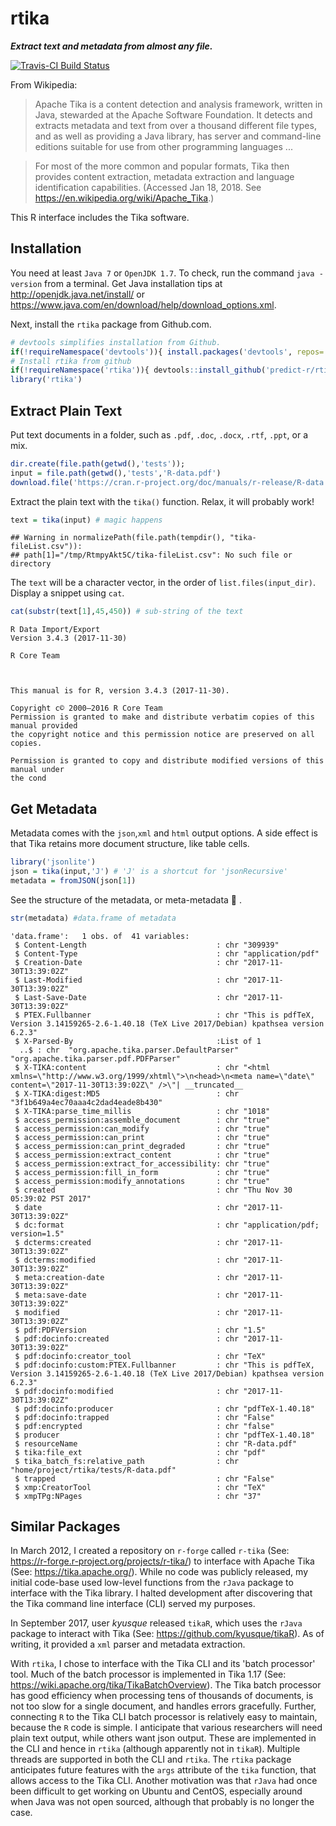 
rtika
=====

***Extract text and metadata from almost any file.***

[![Travis-CI Build Status](https://travis-ci.org/predict-r/rtika.svg?branch=master)](https://travis-ci.org/predict-r/rtika)

From Wikipedia:

> Apache Tika is a content detection and analysis framework, written in Java, stewarded at the Apache Software Foundation. It detects and extracts metadata and text from over a thousand different file types, and as well as providing a Java library, has server and command-line editions suitable for use from other programming languages ...

> For most of the more common and popular formats, Tika then provides content extraction, metadata extraction and language identification capabilities. (Accessed Jan 18, 2018. See <https://en.wikipedia.org/wiki/Apache_Tika>.)

This R interface includes the Tika software.

Installation
------------

You need at least `Java 7` or `OpenJDK 1.7`. To check, run the command `java -version` from a terminal. Get Java installation tips at <http://openjdk.java.net/install/> or <https://www.java.com/en/download/help/download_options.xml>.

Next, install the `rtika` package from Github.com.

``` r
# devtools simplifies installation from Github.
if(!requireNamespace('devtools')){ install.packages('devtools', repos='https://cloud.r-project.org') }
# Install rtika from github
if(!requireNamespace('rtika')){ devtools::install_github('predict-r/rtika') } 
library('rtika')
```

Extract Plain Text
------------------

Put text documents in a folder, such as `.pdf`, `.doc`, `.docx`, `.rtf`, `.ppt`, or a mix.

``` r
dir.create(file.path(getwd(),'tests')); 
input = file.path(getwd(),'tests','R-data.pdf')
download.file('https://cran.r-project.org/doc/manuals/r-release/R-data.pdf',input)
```

Extract the plain text with the `tika()` function. Relax, it will probably work!

``` r
text = tika(input) # magic happens
```

    ## Warning in normalizePath(file.path(tempdir(), "tika-fileList.csv")):
    ## path[1]="/tmp/RtmpyAkt5C/tika-fileList.csv": No such file or directory

The `text` will be a character vector, in the order of `list.files(input_dir)`. Display a snippet using `cat`.

``` r
cat(substr(text[1],45,450)) # sub-string of the text
```


    R Data Import/Export
    Version 3.4.3 (2017-11-30)

    R Core Team



    This manual is for R, version 3.4.3 (2017-11-30).

    Copyright c© 2000–2016 R Core Team
    Permission is granted to make and distribute verbatim copies of this manual provided
    the copyright notice and this permission notice are preserved on all copies.

    Permission is granted to copy and distribute modified versions of this manual under
    the cond

Get Metadata
------------

Metadata comes with the `json`,`xml` and `html` output options. A side effect is that Tika retains more document structure, like table cells.

``` r
library('jsonlite')
json = tika(input,'J') # 'J' is a shortcut for 'jsonRecursive'
metadata = fromJSON(json[1])
```

See the structure of the metadata, or meta-metadata 🤯 .

``` r
str(metadata) #data.frame of metadata
```

    'data.frame':   1 obs. of  41 variables:
     $ Content-Length                             : chr "309939"
     $ Content-Type                               : chr "application/pdf"
     $ Creation-Date                              : chr "2017-11-30T13:39:02Z"
     $ Last-Modified                              : chr "2017-11-30T13:39:02Z"
     $ Last-Save-Date                             : chr "2017-11-30T13:39:02Z"
     $ PTEX.Fullbanner                            : chr "This is pdfTeX, Version 3.14159265-2.6-1.40.18 (TeX Live 2017/Debian) kpathsea version 6.2.3"
     $ X-Parsed-By                                :List of 1
      ..$ : chr  "org.apache.tika.parser.DefaultParser" "org.apache.tika.parser.pdf.PDFParser"
     $ X-TIKA:content                             : chr "<html xmlns=\"http://www.w3.org/1999/xhtml\">\n<head>\n<meta name=\"date\" content=\"2017-11-30T13:39:02Z\" />\"| __truncated__
     $ X-TIKA:digest:MD5                          : chr "3f1b649a4ec70aaa4c2dad4eade8b430"
     $ X-TIKA:parse_time_millis                   : chr "1018"
     $ access_permission:assemble_document        : chr "true"
     $ access_permission:can_modify               : chr "true"
     $ access_permission:can_print                : chr "true"
     $ access_permission:can_print_degraded       : chr "true"
     $ access_permission:extract_content          : chr "true"
     $ access_permission:extract_for_accessibility: chr "true"
     $ access_permission:fill_in_form             : chr "true"
     $ access_permission:modify_annotations       : chr "true"
     $ created                                    : chr "Thu Nov 30 05:39:02 PST 2017"
     $ date                                       : chr "2017-11-30T13:39:02Z"
     $ dc:format                                  : chr "application/pdf; version=1.5"
     $ dcterms:created                            : chr "2017-11-30T13:39:02Z"
     $ dcterms:modified                           : chr "2017-11-30T13:39:02Z"
     $ meta:creation-date                         : chr "2017-11-30T13:39:02Z"
     $ meta:save-date                             : chr "2017-11-30T13:39:02Z"
     $ modified                                   : chr "2017-11-30T13:39:02Z"
     $ pdf:PDFVersion                             : chr "1.5"
     $ pdf:docinfo:created                        : chr "2017-11-30T13:39:02Z"
     $ pdf:docinfo:creator_tool                   : chr "TeX"
     $ pdf:docinfo:custom:PTEX.Fullbanner         : chr "This is pdfTeX, Version 3.14159265-2.6-1.40.18 (TeX Live 2017/Debian) kpathsea version 6.2.3"
     $ pdf:docinfo:modified                       : chr "2017-11-30T13:39:02Z"
     $ pdf:docinfo:producer                       : chr "pdfTeX-1.40.18"
     $ pdf:docinfo:trapped                        : chr "False"
     $ pdf:encrypted                              : chr "false"
     $ producer                                   : chr "pdfTeX-1.40.18"
     $ resourceName                               : chr "R-data.pdf"
     $ tika:file_ext                              : chr "pdf"
     $ tika_batch_fs:relative_path                : chr "home/project/rtika/tests/R-data.pdf"
     $ trapped                                    : chr "False"
     $ xmp:CreatorTool                            : chr "TeX"
     $ xmpTPg:NPages                              : chr "37"

Similar Packages
----------------

In March 2012, I created a repository on `r-forge` called `r-tika` (See: <https://r-forge.r-project.org/projects/r-tika/>) to interface with Apache Tika (See: <https://tika.apache.org/>). While no code was publicly released, my initial code-base used low-level functions from the `rJava` package to interface with the Tika library. I halted development after discovering that the Tika command line interface (CLI) served my purposes.

In September 2017, user *kyusque* released `tikaR`, which uses the `rJava` package to interact with Tika (See: <https://github.com/kyusque/tikaR>). As of writing, it provided a `xml` parser and metadata extraction.

With `rtika`, I chose to interface with the Tika CLI and its 'batch processor' tool. Much of the batch processor is implemented in Tika 1.17 (See: <https://wiki.apache.org/tika/TikaBatchOverview>). The Tika batch processor has good efficiency when processing tens of thousands of documents, is not too slow for a single document, and handles errors gracefully. Further, connecting `R` to the Tika CLI batch processor is relatively easy to maintain, because the `R` code is simple. I anticipate that various researchers will need plain text output, while others want json output. These are implemented in the CLI and hence in `rtika` (although apparently not in `tikaR`). Multiple threads are supported in both the CLI and `rtika`. The `rtika` package anticipates future features with the `args` attribute of the `tika` function, that allows access to the Tika CLI. Another motivation was that `rJava` had once been difficult to get working on Ubuntu and CentOS, especially around when Java was not open sourced, although that probably is no longer the case.
